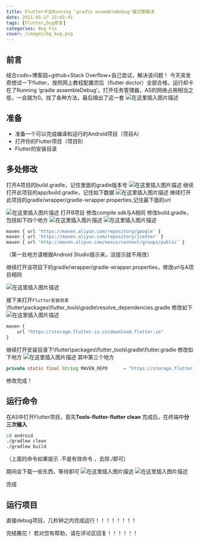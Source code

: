 ```yaml
---
title: Flutter卡在Running ‘gradle assembleDebug‘最完整解决
date: 2021-05-27 22:03:41
tags: [Flutter,bug修复]
categories: Bug Fix
cover: /images/bg_bug.png
---
```


## 前言
结合csdn+博客园+github+Stack Overflow+自己尝试，解决该问题！
今天突发奇想试一下flutter，按照网上教程配置完后（flutter doctor）全部合格，运行却卡在了Running ‘gradle assembleDebug'。打开任务管理器，AS的网络占用相当之低，一会就为0。找了各种方法，最后搞出了这一套
![在这里插入图片描述](https://img-blog.csdnimg.cn/20200731124455645.png?x-oss-process=image/watermark,type_ZmFuZ3poZW5naGVpdGk,shadow_10,text_aHR0cHM6Ly9ibG9nLmNzZG4ubmV0L3FxXzQzNTk2MDY3,size_16,color_FFFFFF,t_70)

## 准备

 - 准备一个可以完成编译和运行的Android项目（项目A）
 - 打开你的Flutter项目（项目B）
 - Flutter的安装目录

## 多处修改

打开A项目的build.gradle，记住里面的gradle版本号
![在这里插入图片描述](https://img-blog.csdnimg.cn/20200731124455504.png?x-oss-process=image/watermark,type_ZmFuZ3poZW5naGVpdGk,shadow_10,text_aHR0cHM6Ly9ibG9nLmNzZG4ubmV0L3FxXzQzNTk2MDY3,size_16,color_FFFFFF,t_70)
继续打开此项目的app/build.gradle，记住如下数据
![在这里插入图片描述](https://img-blog.csdnimg.cn/20200731124738217.png)
继续打开此项目的gradle/wrapper/gradle-wrapper.properties,记住最下面的url


![在这里插入图片描述](https://img-blog.csdnimg.cn/20200731124455515.png?x-oss-process=image/watermark,type_ZmFuZ3poZW5naGVpdGk,shadow_10,text_aHR0cHM6Ly9ibG9nLmNzZG4ubmV0L3FxXzQzNTk2MDY3,size_16,color_FFFFFF,t_70)
打开B项目
修改compile sdk与A相同
修改build.gradle，包括如下四个地方
![在这里插入图片描述](https://img-blog.csdnimg.cn/20200731124455513.png?x-oss-process=image/watermark,type_ZmFuZ3poZW5naGVpdGk,shadow_10,text_aHR0cHM6Ly9ibG9nLmNzZG4ubmV0L3FxXzQzNTk2MDY3,size_16,color_FFFFFF,t_70)
![在这里插入图片描述](https://img-blog.csdnimg.cn/20200731125121188.png?x-oss-process=image/watermark,type_ZmFuZ3poZW5naGVpdGk,shadow_10,text_aHR0cHM6Ly9ibG9nLmNzZG4ubmV0L3FxXzQzNTk2MDY3,size_16,color_FFFFFF,t_70)

```python
maven { url 'https://maven.aliyun.com/repository/google' }
maven { url 'https://maven.aliyun.com/repository/jcenter' }
maven { url 'http://maven.aliyun.com/nexus/content/groups/public' }

```

（第一处地方请根据Android Studio提示来，没提示就不用改）

继续打开该项目下的gradle/wrapper/gradle-wrapper.properties，修改url与A项目相同

![在这里插入图片描述](https://img-blog.csdnimg.cn/20200731124455511.png?x-oss-process=image/watermark,type_ZmFuZ3poZW5naGVpdGk,shadow_10,text_aHR0cHM6Ly9ibG9nLmNzZG4ubmV0L3FxXzQzNTk2MDY3,size_16,color_FFFFFF,t_70)


接下来打开`Flutter安装目录`
\flutter\packages\flutter_tools\gradle\resolve_dependencies.gradle
修改如下
![在这里插入图片描述](https://img-blog.csdnimg.cn/20200731124442683.png?x-oss-process=image/watermark,type_ZmFuZ3poZW5naGVpdGk,shadow_10,text_aHR0cHM6Ly9ibG9nLmNzZG4ubmV0L3FxXzQzNTk2MDY3,size_16,color_FFFFFF,t_70)

```python
maven {
    url "https://storage.flutter-io.cn/download.flutter.io"
}
```

继续打开安装目录下\flutter\packages\flutter_tools\gradle\flutter.gradle
修改如下地方
![在这里插入图片描述](https://img-blog.csdnimg.cn/2020073112572950.png?x-oss-process=image/watermark,type_ZmFuZ3poZW5naGVpdGk,shadow_10,text_aHR0cHM6Ly9ibG9nLmNzZG4ubmV0L3FxXzQzNTk2MDY3,size_16,color_FFFFFF,t_70)
其中第三个地方

```java
private static final String MAVEN_REPO      = "https://storage.flutter-io.cn/download.flutter.io";
```


修改完成！
## 运行命令
在AS中打开Flutter项目，首先**Tools-flutter-flutter clean**
完成后，在终端中**分三次输入**

```bash
cd android
./gradlew clean
./gradlew build
```
（上面的命令如果提示 .不是有效命令 ，去除./即可）

期间会下载一些东西，等待即可
![在这里插入图片描述](https://img-blog.csdnimg.cn/20200731130322788.png?x-oss-process=image/watermark,type_ZmFuZ3poZW5naGVpdGk,shadow_10,text_aHR0cHM6Ly9ibG9nLmNzZG4ubmV0L3FxXzQzNTk2MDY3,size_16,color_FFFFFF,t_70)
![在这里插入图片描述](https://img-blog.csdnimg.cn/20200731130322790.png?x-oss-process=image/watermark,type_ZmFuZ3poZW5naGVpdGk,shadow_10,text_aHR0cHM6Ly9ibG9nLmNzZG4ubmV0L3FxXzQzNTk2MDY3,size_16,color_FFFFFF,t_70)

完成
## 运行项目
直接debug项目，几秒钟之内完成运行！！！！！！！！

完结撒花！
若对您有帮助，请在评论区回复！！！！！！
